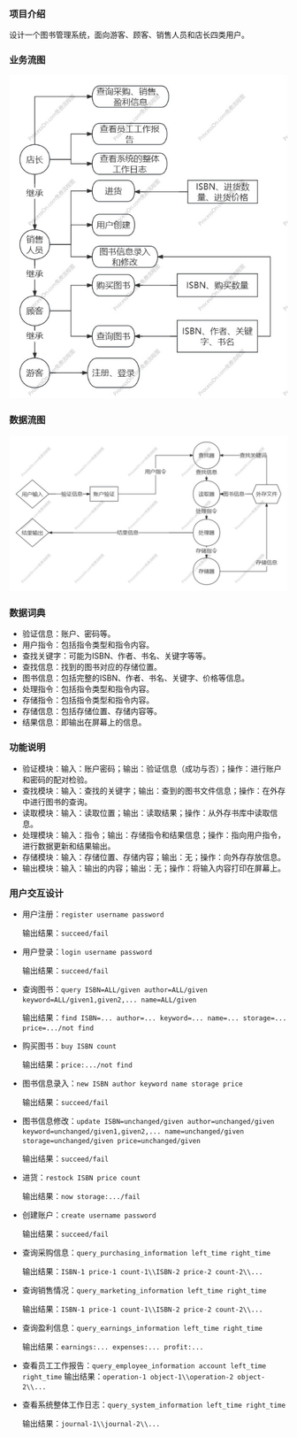 ### 项目介绍

设计一个图书管理系统，面向游客、顾客、销售人员和店长四类用户。

### 业务流图

![业务流图](业务流图.jpg)

### 数据流图

![数据流图](数据流图.jpg)

### 数据词典

- 验证信息：账户、密码等。
- 用户指令：包括指令类型和指令内容。
- 查找关键字：可能为ISBN、作者、书名、关键字等等。
- 查找信息：找到的图书对应的存储位置。
- 图书信息：包括完整的ISBN、作者、书名、关键字、价格等信息。
- 处理指令：包括指令类型和指令内容。
- 存储指令：包括指令类型和指令内容。
- 存储信息：包括存储位置、存储内容等。
- 结果信息：即输出在屏幕上的信息。

### 功能说明

- 验证模块：输入：账户密码；输出：验证信息（成功与否）；操作：进行账户和密码的配对检验。
- 查找模块：输入：查找的关键字；输出：查到的图书文件信息；操作：在外存中进行图书的查询。
- 读取模块：输入：读取位置；输出：读取结果；操作：从外存书库中读取信息。
- 处理模块：输入：指令；输出：存储指令和结果信息；操作：指向用户指令，进行数据更新和结果输出。
- 存储模块：输入：存储位置、存储内容；输出：无；操作：向外存存放信息。
- 输出模块：输入：输出的内容；输出：无；操作：将输入内容打印在屏幕上。

### 用户交互设计

- 用户注册：```register username password```

  输出结果：```succeed/fail```

- 用户登录：```login username password```

  输出结果：```succeed/fail```

- 查询图书：```query ISBN=ALL/given author=ALL/given keyword=ALL/given1,given2,... name=ALL/given```

  输出结果：```find ISBN=... author=... keyword=... name=... storage=... price=.../not find```

- 购买图书：```buy ISBN count```

  输出结果：```price:.../not find```

- 图书信息录入：```new ISBN author keyword name storage price```

  输出结果：```succeed/fail```

- 图书信息修改：```update ISBN=unchanged/given author=unchanged/given keyword=unchanged/given1,given2,... name=unchanged/given storage=unchanged/given price=unchanged/given```

  输出结果：```succeed/fail```

- 进货：```restock ISBN price count```

  输出结果：```now storage:.../fail```

- 创建账户：```create username password```

  输出结果：```succeed/fail```

- 查询采购信息：```query_purchasing_information left_time right_time```

  输出结果：```ISBN-1 price-1 count-1\\ISBN-2 price-2 count-2\\...```

- 查询销售情况：```query_marketing_information left_time right_time```

  输出结果：```ISBN-1 price-1 count-1\\ISBN-2 price-2 count-2\\...```

- 查询盈利信息：```query_earnings_information left_time right_time```

  输出结果：```earnings:... expenses:... profit:...```

- 查看员工工作报告：```query_employee_information account left_time right_time```
  输出结果：```operation-1 object-1\\operation-2 object-2\\...```

- 查看系统整体工作日志：```query_system_information left_time right_time```

  输出结果：```journal-1\\journal-2\\...```